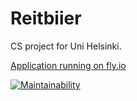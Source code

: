 # Reitbiier

CS project for Uni Helsinki.

[Application running on fly.io](https://reitbiier.fly.dev/)

[![Maintainability](https://api.codeclimate.com/v1/badges/42afe37d267c03cbaec7/maintainability)](https://codeclimate.com/github/sokkanen/ratebeer/maintainability)
